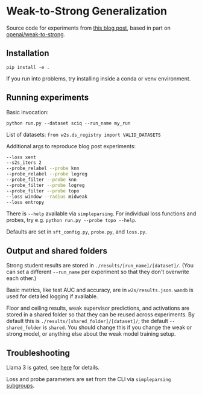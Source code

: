 # Weak-to-Strong Generalization

Source code for experiments from [this blog post](https://blog.eleuther.ai/weak-to-strong/), based in part on [openai/weak-to-strong](https://github.com/openai/weak-to-strong).

## Installation

`pip install -e .`

If you run into problems, try installing inside a conda or venv environment.

## Running experiments

Basic invocation: 

`python run.py --dataset sciq --run_name my_run`

List of datasets: `from w2s.ds_registry import VALID_DATASETS`

Additional args to reproduce blog post experiments:

```sh
--loss xent
--s2s_iters 2
--probe_relabel --probe knn
--probe_relabel --probe logreg
--probe_filter --probe knn
--probe_filter --probe logreg
--probe_filter --probe topo
--loss window --radius midweak
--loss entropy
```

There is `--help` available via `simpleparsing`. For individual loss functions and probes, try e.g. `python run.py --probe topo --help`.

Defaults are set in `sft_config.py`, `probe.py`, and `loss.py`. 

## Output and shared folders

Strong student results are stored in `./results/[run_name]/[dataset]/`. (You can set a different `--run_name` per experiment so that they don't overwrite each other.)

Basic metrics, like test AUC and accuracy, are in `w2s/results.json`. `wandb` is used for detailed logging if available.

Floor and ceiling results, weak supervisor predictions, and activations are stored in a shared folder so that they can be reused across experiments. By default this is `./results/[shared_folder]/[dataset]/`; the default `--shared_folder` is `shared`. You should change this if you change the weak or strong model, or anything else about the weak model training setup.

## Troubleshooting

Llama 3 is gated, see [here](https://huggingface.co/docs/hub/models-gated#access-gated-models-as-a-user) for details.

Loss and probe parameters are set from the CLI via `simpleparsing` [subgroups](https://github.com/lebrice/SimpleParsing/blob/master/examples/subgroups/README.md).